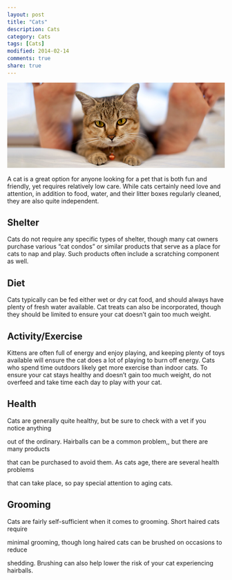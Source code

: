 ```yaml
---
layout: post
title: "Cats"
description: Cats
category: Cats
tags: [Cats]
modified: 2014-02-14
comments: true
share: true
---
```


<img src="/images/cat-1.jpg" class="img-post">

A cat is a great option for anyone looking for a pet that is both fun and friendly, yet requires 
relatively low care. While cats certainly need love and attention, in addition to food, water, 
and their litter boxes regularly cleaned, they are also quite independent.

## Shelter

Cats do not require any specific types of shelter, though many cat owners purchase 
various “cat condos” or similar products that serve as a place for cats to nap and play. 
Such products often include a scratching component as well.

## Diet

Cats typically can be fed either wet or dry cat food, and should always have plenty of 
fresh water available. Cat treats can also be incorporated, though they should be limited 
to ensure your cat doesn’t gain too much weight.

## Activity/Exercise
Kittens are often full of energy and enjoy playing, and keeping plenty of toys available 
will ensure the cat does a lot of playing to burn off energy. Cats who spend time 
outdoors likely get more exercise than indoor cats. To ensure your cat stays healthy and 
doesn’t gain too much weight, do not overfeed and take time each day to play with your 
cat.

## Health

Cats are generally quite healthy, but be sure to check with a vet if you notice anything 

out of the ordinary. Hairballs can be a common problem,, but there are many products 

that can be purchased to avoid them. As cats age, there are several health problems 

that can take place, so pay special attention to aging cats.

## Grooming

Cats are fairly self-sufficient when it comes to grooming. Short haired cats require 

minimal grooming, though long haired cats can be brushed on occasions to reduce 

shedding. Brushing can also help lower the risk of your cat experiencing hairballs.

